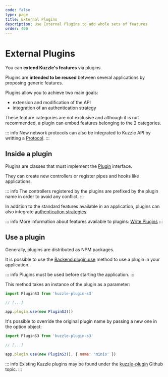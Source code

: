 ```yaml
---
code: false
type: page
title: External Plugins
description: Use External Plugins to add whole sets of features
order: 400
---
```


# External Plugins

You can **extend Kuzzle's features** via plugins.

Plugins are **intended to be reused** between several applications by proposing generic features.

Plugins allow you to achieve two main goals:
 - extension and modification of the API
 - integration of an authentication strategy

These feature categories are not exclusive and although it is not recommended, a plugin can embed features belonging to the 2 categories.

::: info
New network protocols can also be integrated to Kuzzle API by writting a [Protocol](/core/2/some-link).
::: 

## Inside a plugin

Plugins are classes that must implement the [Plugin](/core/2/some-link) interface.  

They can create new controllers or register pipes and hooks like applications.

::: info
The controllers registered by the plugins are prefixed by the plugin name in order to avoid any conflict.
:::

In addition to the standard features available in an application, plugins can also integrate [authentication strategies](/core/2/some-link).

::: info
More information about features available to plugins: [Write Plugins](/core/2/guides/write-plugins)
:::

## Use a plugin

Generally, plugins are distributed as NPM packages.  

It is possible to use the [Backend.plugin.use](/core/2/some-link) method to use a plugin in your application.  

::: info
Plugins must be used before starting the application.
:::

This method takes an instance of the plugin as a parameter:

```js
import PluginS3 from 'kuzzle-plugin-s3'

// [...]

app.plugin.use(new PluginS3())
```

It's possible to override the original plugin name by passing a new one in the option object:

```js
import PluginS3 from 'kuzzle-plugin-s3'

// [...]

app.plugin.use(new PluginS3(), { name: 'minio' })
```

::: info
Existing Kuzzle plugins may be found under the [kuzzle-plugin](https://github.com/topics/kuzzle-plugin) Github topic.
:::
